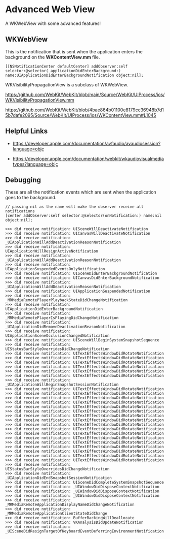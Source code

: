 # Advanced Web View

A WKWebView with some advanced features!

## WKWebView

This is the notification that is sent when the application enters the background on the **WKContentView.mm** file.

```objc
[[NSNotificationCenter defaultCenter] addObserver:self selector:@selector(_applicationDidEnterBackground:) name:UIApplicationDidEnterBackgroundNotification object:nil];
```

WKVisibilityPropagationView is a subclass of WKWebView.

https://github.com/WebKit/WebKit/blob/main/Source/WebKit/UIProcess/ios/WKVisibilityPropagationView.mm

https://github.com/WebKit/WebKit/blob/4bae864b01100e8179cc36948b7d15b7dafe2095/Source/WebKit/UIProcess/ios/WKContentView.mm#L1045

## Helpful Links

- https://developer.apple.com/documentation/avfaudio/avaudiosession?language=objc

- https://developer.apple.com/documentation/webkit/wkaudiovisualmediatypes?language=objc

## Debugging

These are all the notification events which are sent when the application goes to the background.

```obj-c
// passing nil as the name will make the observer receive all notifications
[center addObserver:self selector:@selector(onNotification:) name:nil object:nil];
```

```
>>> did receive notification: UISceneWillDeactivateNotification
>>> did receive notification: UICanvasWillDeactivateNotification
>>> did receive notification: _UIApplicationWillAddDeactivationReasonNotification
>>> did receive notification: UIApplicationWillResignActiveNotification
>>> did receive notification: _UIApplicationWillAddDeactivationReasonNotification
>>> did receive notification: UIApplicationSuspendedEventsOnlyNotification
>>> did receive notification: UISceneDidEnterBackgroundNotification
>>> did receive notification: UICanvasDidEnterBackgroundNotification
>>> did receive notification: _UIApplicationWillAddDeactivationReasonNotification
>>> did receive notification: UIApplicationSuspendedNotification
>>> did receive notification: _MRMediaRemotePlayerPlaybackStateDidChangeNotification
>>> did receive notification: UIApplicationDidEnterBackgroundNotification
>>> did receive notification: _MRMediaRemotePlayerIsPlayingDidChangeNotification
>>> did receive notification: _UIApplicationDidRemoveDeactivationReasonNotification
>>> did receive notification: UIApplicationSceneOcclusionChangedNotification
>>> did receive notification: UISceneWillBeginSystemSnapshotSequence
>>> did receive notification: UIStatusBarStyleOverridesDidChangeNotification
>>> did receive notification: UITextEffectsWindowDidRotateNotification
>>> did receive notification: UITextEffectsWindowDidRotateNotification
>>> did receive notification: UITextEffectsWindowDidRotateNotification
>>> did receive notification: UITextEffectsWindowDidRotateNotification
>>> did receive notification: UITextEffectsWindowDidRotateNotification
>>> did receive notification: UITextEffectsWindowDidRotateNotification
>>> did receive notification: _UIApplicationWillBeginSnapshotSessionNotification
>>> did receive notification: UITextEffectsWindowDidRotateNotification
>>> did receive notification: UITextEffectsWindowDidRotateNotification
>>> did receive notification: UITextEffectsWindowDidRotateNotification
>>> did receive notification: UITextEffectsWindowDidRotateNotification
>>> did receive notification: UITextEffectsWindowDidRotateNotification
>>> did receive notification: UITextEffectsWindowDidRotateNotification
>>> did receive notification: UITextEffectsWindowDidRotateNotification
>>> did receive notification: UITextEffectsWindowDidRotateNotification
>>> did receive notification: UITextEffectsWindowDidRotateNotification
>>> did receive notification: UITextEffectsWindowDidRotateNotification
>>> did receive notification: UITextEffectsWindowDidRotateNotification
>>> did receive notification: UITextEffectsWindowDidRotateNotification
>>> did receive notification: UITextEffectsWindowDidRotateNotification
>>> did receive notification: UITextEffectsWindowDidRotateNotification
>>> did receive notification: UITextEffectsWindowDidRotateNotification
>>> did receive notification: UITextEffectsWindowDidRotateNotification
>>> did receive notification: UITextEffectsWindowDidRotateNotification
>>> did receive notification: UIStatusBarStyleOverridesDidChangeNotification
>>> did receive notification: _UIApplicationDidEndSnapshotSessionNotification
>>> did receive notification: UISceneDidCompleteSystemSnapshotSequence
>>> did receive notification: _UIWindowDidDisposeContextNotification
>>> did receive notification: _UIWindowDidDisposeContextNotification
>>> did receive notification: _UIWindowDidDisposeContextNotification
>>> did receive notification: _MRMediaRemoteApplicationDisplayNameDidChangeNotification
>>> did receive notification: _MRMediaRemoteApplicationClientStateDidChange
>>> did receive notification: BufferBackingWillDeallocate
>>> did receive notification: VKAnalysisDidUpdateNotification
>>> did receive notification: _UISceneDidResignTargetOfKeyboardEventDeferringEnvironmentNotification
```